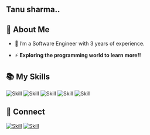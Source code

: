 ## Tanu sharma..
## 🧔 About Me



- 🌱 I’m a Software Engineer with 3 years of experience.

- ⚡  **Exploring the programming world to learn more!!**

## 📚 My Skills

![Skill](https://img.shields.io/badge/JavaScript-323330?style=for-the-badge&logo=javascript&logoColor=F7DF1E)
![Skill](https://img.shields.io/badge/Java-ED8B00?style=for-the-badge&logo=java&logoColor=white)
![Skill](https://img.shields.io/badge/Git-F05032?style=for-the-badge&logo=git&logoColor=white)
![Skill](https://img.shields.io/badge/Microsoft_Office-D83B01?style=for-the-badge&logo=microsoft-office&logoColor=white)
![Skill](https://img.shields.io/badge/MySQL-323330?style=for-the-badge&logo=javascript&logoColor=F7DF1E)

## 🤝 Connect

[![Skill](https://img.shields.io/badge/LinkedIn-0077B5?style=for-the-badge&logo=linkedin&logoColor=white)](https://linkedin.com/in/tanu-sharma-185739178)
[![Skill](https://img.shields.io/badge/GitHub-100000?style=for-the-badge&logo=github&logoColor=white)](https://github.com/Tanusharma19)
